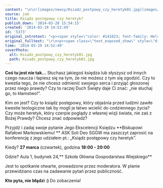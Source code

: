 ```yaml
---
content: "\n\n![images/newsy/Ksiadz_postpowy_czy_heretyk01.jpg](images/newsy/Ksiadz_postpowy_czy_heretyk01.jpg)\n\r\n\n**Coś tu jest nie tak...**\nSłuchasz jakiegoś księdza lub słyszysz od innych czego naucza i łapiesz się na tym, że nie możesz z tym się zgodzić. Czy to kwestia tego, że nie chcesz odmienić swojego serca i przyjąć głoszonej przez niego prawdy? Czy to raczej Duch Święty daje Ci znać: „nie słuchaj go, to kłamstwo!”.\n\nKim on jest? Czy to ksiądz postępowy, który objaśnia przed ludźmi zawiłe kwestie teologiczne tak by mogli je łatwo wcielić do codziennego życia? Czy może heretyk, który czerpie poglądy z własnej wizji świata, nie zaś z Bożej Prawdy?\nChcesz znać odpowiedź?\n\r\nPrzyjdź i zadaj swoje pytanie Jego Ekscelencji Księdzu **Biskupowi Rafałowi Markowskiemu!\n**\nASK Soli Deo SGGW ma zaszczyt zaprosić na konferencję z jego udziałem pt.: „Ksiądz postępowy czy heretyk”.\n\r\n\nKiedy? **27 marca** (czwartek), godzina **18:00 - 20:00**\_\n\r\n\n<!--{{intro-break}}-->\n\r\n\nGdzie? Aula 1, budynek 24,** Szkoła Główna Gospodarstwa Wiejskiego**\n\r\n\nJest to spotkanie otwarte, prowadzone przez moderatora. W planie przewidziano czas na zadawanie pytań przez publiczność.\n\n**Kto pyta, nie błądzi :)**\nDo zobaczenia!\n"
source: jom
title: Ksiądz postępowy czy heretyk?
publish_down: '2014-03-28 15:54:15'
created: '2014-03-19 14:52:49'
id: '5373'
original_introtext: "<p><span style=\"color: #141823; font-family: Helvetica, Arial, 'lucida grande', tahoma, verdana, arial, sans-serif; font-size: 14px; line-height: 17.920000076293945px;\"><img src=\"images/newsy/Ksiadz_postpowy_czy_heretyk01.jpg\" border=\"0\" width=\"250\" height=\"171\" style=\"float: left; border: 0; margin-left: 10px; margin-right: 10px;\" /></span></p>\r\n<p style=\"text-align: justify;\"><span style=\"color: #141823; font-family: Helvetica, Arial, 'lucida grande', tahoma, verdana, arial, sans-serif; font-size: 14px; line-height: 17.920000076293945px;\"><strong>Coś tu jest nie tak...</strong></span><br style=\"color: #141823; font-family: Helvetica, Arial, 'lucida grande', tahoma, verdana, arial, sans-serif; font-size: 14px; line-height: 17.920000076293945px;\" /><span style=\"color: #141823; font-family: Helvetica, Arial, 'lucida grande', tahoma, verdana, arial, sans-serif; font-size: 14px; line-height: 17.920000076293945px;\">Słuchasz jakiegoś księdza lub słyszysz od innych czego naucza i </span><span style=\"color: #141823; font-family: Helvetica, Arial, 'lucida grande', tahoma, verdana, arial, sans-serif; font-size: 14px; line-height: 17.920000076293945px;\">łapiesz się na tym, że nie możesz z tym się zgodzić. Czy to kwestia tego, że nie chcesz odmienić swojego serca i przyjąć głoszonej przez niego prawdy? Czy to raczej Duch Święty daje Ci znać: </span><span style=\"color: #141823; font-family: Helvetica, Arial, 'lucida grande', tahoma, verdana, arial, sans-serif; font-size: 14px; line-height: 17.920000076293945px;\">„nie słuchaj go, to kłamstwo!”.<br /></span><br style=\"color: #141823; font-family: Helvetica, Arial, 'lucida grande', tahoma, verdana, arial, sans-serif; font-size: 14px; line-height: 17.920000076293945px;\" /><span style=\"color: #141823; font-family: Helvetica, Arial, 'lucida grande', tahoma, verdana, arial, sans-serif; font-size: 14px; line-height: 17.920000076293945px;\">Kim on je</span><span class=\"text_exposed_show\" style=\"display: inline; color: #141823; font-family: Helvetica, Arial, 'lucida grande', tahoma, verdana, arial, sans-serif; font-size: 14px; line-height: 17.920000076293945px;\">st? Czy to ksiądz postępowy, który objaśnia przed ludźmi zawiłe kwestie teologiczne tak by mogli je łatwo wcielić do codziennego życia? Czy może heretyk, który czerpie poglądy z własnej wizji świata, nie zaś z Bożej Prawdy?<br />Chcesz znać odpowiedź?</span></p>\r\n<p style=\"text-align: justify;\"><span class=\"text_exposed_show\" style=\"display: inline; color: #141823; font-family: Helvetica, Arial, 'lucida grande', tahoma, verdana, arial, sans-serif; font-size: 14px; line-height: 17.920000076293945px;\"><br />Przyjdź i zadaj swoje pytanie Jego Ekscelencji Księdzu <strong>Biskupowi Rafałowi Markowskiemu!<br /></strong><br />ASK Soli Deo SGGW ma zaszczyt zaprosić na konferencję z jego udziałem pt.: „Ksiądz postępowy czy heretyk”.</span></p>\r\n<p><span class=\"text_exposed_show\" style=\"display: inline; color: #141823; font-family: Helvetica, Arial, 'lucida grande', tahoma, verdana, arial, sans-serif; font-size: 14px; line-height: 17.920000076293945px;\">Kiedy? <strong>27 marca</strong> (czwartek), godzina <strong>18:00 - 20:00</strong></span>\_</p>\r\n"
original_fulltext: "\r\n<p><span class=\"text_exposed_show\" style=\"display: inline; color: #141823; font-family: Helvetica, Arial, 'lucida grande', tahoma, verdana, arial, sans-serif; font-size: 14px; line-height: 17.920000076293945px;\">Gdzie? Aula 1, budynek 24,<strong> Szkoła Główna Gospodarstwa Wiejskiego</strong></span></p>\r\n<p><span class=\"text_exposed_show\" style=\"display: inline; color: #141823; font-family: Helvetica, Arial, 'lucida grande', tahoma, verdana, arial, sans-serif; font-size: 14px; line-height: 17.920000076293945px;\">Jest to spotkanie otwarte, prowadzone przez moderatora. W planie przewidziano czas na zadawanie pytań przez publiczność.<br /><br /><strong>Kto pyta, nie błądzi :)</strong><br />Do zobaczenia!</span></p>"
time: '2014-03-19 14:52:49'
coverPhoto:
  alt: Ksiadz_postpowy_czy_heretyk01.jpg
  path: Ksiadz_postpowy_czy_heretyk01.jpg
---
```

**Coś tu jest nie tak...**
Słuchasz jakiegoś księdza lub słyszysz od innych czego naucza i łapiesz się na tym, że nie możesz z tym się zgodzić. Czy to kwestia tego, że nie chcesz odmienić swojego serca i przyjąć głoszonej przez niego prawdy? Czy to raczej Duch Święty daje Ci znać: „nie słuchaj go, to kłamstwo!”.

Kim on jest? Czy to ksiądz postępowy, który objaśnia przed ludźmi zawiłe kwestie teologiczne tak by mogli je łatwo wcielić do codziennego życia? Czy może heretyk, który czerpie poglądy z własnej wizji świata, nie zaś z Bożej Prawdy?
Chcesz znać odpowiedź?

Przyjdź i zadaj swoje pytanie Jego Ekscelencji Księdzu **Biskupowi Rafałowi Markowskiemu!
**
ASK Soli Deo SGGW ma zaszczyt zaprosić na konferencję z jego udziałem pt.: „Ksiądz postępowy czy heretyk”.


Kiedy? **27 marca** (czwartek), godzina **18:00 - 20:00** 


<!--{{intro-break}}-->


Gdzie? Aula 1, budynek 24,** Szkoła Główna Gospodarstwa Wiejskiego**


Jest to spotkanie otwarte, prowadzone przez moderatora. W planie przewidziano czas na zadawanie pytań przez publiczność.

**Kto pyta, nie błądzi :)**
Do zobaczenia!


<!--{{json:{"created_date":"2014-03-19 14:52:49","publish_down":"2014-03-28 15:54:15","id":"5373"}}}-->